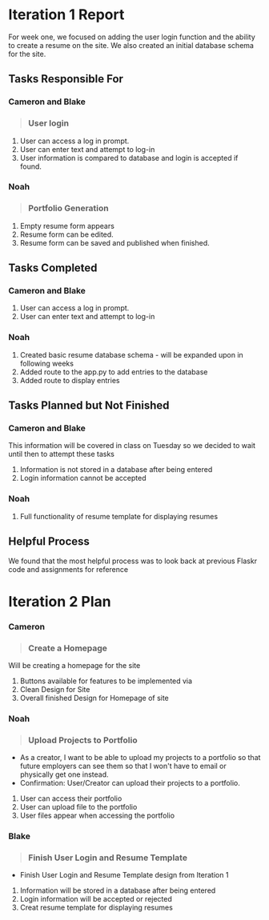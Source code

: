 # Iteration 1 Report

For week one, we focused on adding the user login function and the ability to create a resume on the site. We also created an initial database schema for the site.


## Tasks Responsible For 

### Cameron and Blake
 
 > ### User login
 1. User can access a log in prompt.
 2. User can enter text and attempt to log-in
 3. User information is compared to database and login is accepted if found.

### Noah
 
 > ### Portfolio Generation
 1. Empty resume form appears
 2. Resume form can be edited.
 3. Resume form can be saved and published when finished. 


## Tasks Completed

### Cameron and Blake
 1. User can access a log in prompt.
 2. User can enter text and attempt to log-in

### Noah
 1. Created basic resume database schema - will be expanded upon in following weeks
 2. Added route to the app.py to add entries to the database
 3. Added route to display entries


## Tasks Planned but Not Finished

### Cameron and Blake
 This information will be covered in class on Tuesday so we decided to wait until then to attempt these tasks

 1. Information is not stored in a database after being entered
 2. Login information cannot be accepted
 

### Noah
 1. Full functionality of resume template for displaying resumes


## Helpful Process

 We found that the most helpful process was to look back at previous Flaskr code and assignments for reference


# Iteration 2 Plan

### Cameron
 
 > ### Create a Homepage
 Will be creating a homepage for the site
 
 1. Buttons available for features to be implemented via
 2. Clean Design for Site
 3. Overall finished Design for Homepage of site

### Noah
 
 > ### Upload Projects to Portfolio
 - As a creator, I want to be able to upload my projects to a portfolio so that future employers can see them so that I won't have to email or physically get one instead.
 - Confirmation: User/Creator can upload their projects to a portfolio.

 1. User can access their portfolio
 2. User can upload file to the portfolio
 3. User files appear when accessing the portfolio

### Blake
 
 > ### Finish User Login and Resume Template
 - Finish User Login and Resume Template design from Iteration 1

 1. Information will be stored in a database after being entered
 2. Login information will be accepted or rejected
 3. Creat resume template for displaying resumes